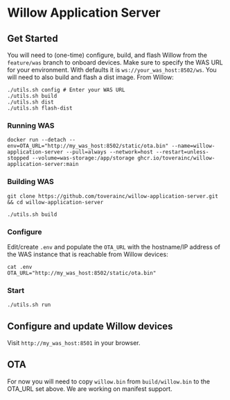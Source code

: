 # Willow Application Server

## Get Started

You will need to (one-time) configure, build, and flash Willow from the ```feature/was``` branch to onboard devices. Make sure to specify the WAS URL for your environment. With defaults it is ```ws://your_was_host:8502/ws```. You will need to also build and flash a dist image. From Willow:

```
./utils.sh config # Enter your WAS URL
./utils.sh build
./utils.sh dist
./utils.sh flash-dist
```

### Running WAS

```
docker run --detach --env=OTA_URL="http://my_was_host:8502/static/ota.bin" --name=willow-application-server --pull=always --network=host --restart=unless-stopped --volume=was-storage:/app/storage ghcr.io/toverainc/willow-application-server:main
```

### Building WAS
```
git clone https://github.com/toverainc/willow-application-server.git && cd willow-application-server

./utils.sh build
```

### Configure
Edit/create ```.env``` and populate the ```OTA_URL``` with the hostname/IP address of the WAS instance that is reachable from Willow devices:

```
cat .env 
OTA_URL="http://my_was_host:8502/static/ota.bin"
```

### Start
```./utils.sh run```

## Configure and update Willow devices
Visit ```http://my_was_host:8501``` in your browser.

## OTA
For now you will need to copy ```willow.bin``` from ```build/willow.bin``` to the OTA_URL set above. We are working on manifest support.
